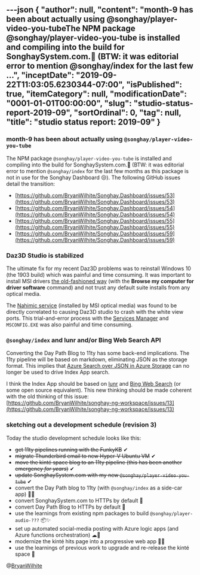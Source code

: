 ---json
{
  "author": null,
  "content": "month-9 has been about actually using @songhay/player-video-you-tubeThe NPM package @songhay/player-video-you-tube is installed and compiling into the build for SonghaySystem.com.👏 (BTW: it was editorial error to mention @songhay/index for the last few ...",
  "inceptDate": "2019-09-22T11:03:05.6230344-07:00",
  "isPublished": true,
  "itemCategory": null,
  "modificationDate": "0001-01-01T00:00:00",
  "slug": "studio-status-report-2019-09",
  "sortOrdinal": 0,
  "tag": null,
  "title": "studio status report: 2019-09"
}
---

### month-9 has been about actually using `@songhay/player-video-you-tube`

The NPM package `@songhay/player-video-you-tube` is installed and compiling into the build for SonghaySystem.com.👏 (BTW: it was editorial error to mention `@songhay/index` for the last few months as this package is not in use for the Songhay Dashboard 😒). The following GitHub issues detail the transition:

*   [https://github.com/BryanWilhite/Songhay.Dashboard/issues/53](https://github.com/BryanWilhite/Songhay.Dashboard/issues/53)
*   [https://github.com/BryanWilhite/Songhay.Dashboard/issues/54](https://github.com/BryanWilhite/Songhay.Dashboard/issues/54)
*   [https://github.com/BryanWilhite/Songhay.Dashboard/issues/55](https://github.com/BryanWilhite/Songhay.Dashboard/issues/55)
*   [https://github.com/BryanWilhite/Songhay.Dashboard/issues/59](https://github.com/BryanWilhite/Songhay.Dashboard/issues/59)

### Daz3D Studio is stabilized

The ultimate fix for my recent Daz3D problems was to reinstall Windows 10 (the 1903 build) which was painful and time consuming. It was important to install MSI drivers [the old-fashioned way](https://www.arduino.cc/en/Guide/DriverInstallation) (with the **Browse my computer for driver software** command) and not trust any default suite installs from any optical media.

The [Nahimic service](https://forums.tomshardware.com/threads/nahimic-audio-service.3396247/) (installed by MSI optical media) was found to be directly correlated to causing Daz3D studio to crash with the white view ports. This trial-and-error process with the [Services Manager](https://www.howtogeek.com/school/using-windows-admin-tools-like-a-pro/lesson8/) and `MSCONFIG.EXE` was also painful and time consuming.

### `@songhay/index` and lunr and/or Bing Web Search API

Converting the Day Path Blog to 11ty has some back-end implications. The 11ty pipeline will be based on markdown, eliminating JSON as the storage format. This implies that [Azure Search over JSON in Azure Storage](http://songhayblog.azurewebsites.net/blog/entry/setting-up-an-azure-search-json-blob-indexer-with-api-version-2015-02-28-preview) can no longer be used to drive Index App search.

I think the Index App should be based on [lunr](https://lunrjs.com/) and [Bing Web Search](https://azure.microsoft.com/en-us/services/cognitive-services/bing-web-search-api/) (or some open source equivalent). This new thinking should be made coherent with the old thinking of this issue: [https://github.com/BryanWilhite/songhay-ng-workspace/issues/13](https://github.com/BryanWilhite/songhay-ng-workspace/issues/13)

### sketching out a development schedule (revision 3)

Today the studio development schedule looks like this:

*   <del>get 11ty pipelines running with the FunkyKB</del> ✔
*   <del>migrate Thunderbird email to new Hyper-V Ubuntu VM</del> ✔
*   <del>move the kinté space blog to an 11ty pipeline (this has been another emergency *for years*)</del> ✔
*   <del>update SonghaySystem.com with my new `@songhay/player-video-you-tube`</del> ✔
*   convert the Day Path blog to 11ty (with `@songhay/index` as a side-car app) 💪💡
*   convert SonghaySystem.com to HTTPs by default 🔐
*   convert Day Path Blog to HTTPs by default 🔐
*   use the learnings from existing npm packages to build `@songhay/player-audio-???` 📦✨
*   set up automated social-media posting with Azure logic apps (and Azure functions orchestration) ☁🤖
*   modernize the kinté hits page into a progressive web app 💄✨
*   use the learnings of previous work to upgrade and re-release the kinté space 🚀

@[BryanWilhite](https://twitter.com/bryanwilhite)
